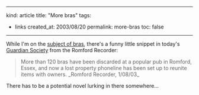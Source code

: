 -----
kind: article
title: "More bras"
tags:
- links
created_at: 2003/08/20
permalink: more-bras
toc: false
-----

<p>While I'm on the <a href="http://www.rousette.org.uk/blog/archives/equal-opportunities/">subject of bras</a>, there's a funny little snippet in today's <a href="http://society.guardian.co.uk/societyguardian/story/0,7843,1021659,00.html">Guardian Society</a> from the Romford Recorder:</p>

<blockquote>
<p>
More than 120 bras have been discarded at a popular pub in Romford, Essex, and now a lost property phoneline has been set up to reunite items with owners.
_Romford Recorder, 1/08/03_
</p>
</blockquote>

<p>There has to be a potential novel lurking in there somewhere...</p>


